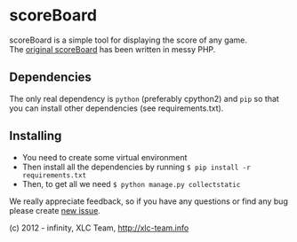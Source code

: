 scoreBoard
==========

scoreBoard is a simple tool for displaying the score of any game. <br>
The [original scoreBoard](https://github.com/xlcteam/scoreBoard-php) has been written in messy PHP.

## Dependencies
The only real dependency is `python` (preferably cpython2) and `pip` so that you
can install other dependencies (see requirements.txt).

## Installing
* You need to create some virtual environment
* Then install all the dependencies by running `$ pip install -r requirements.txt`
* Then, to get all we need `$ python manage.py collectstatic`


We really appreciate feedback, so if you have any questions or find any bug please create [new issue](https://github.com/xlcteam/scoreBoard/issues/new).

(c) 2012 - infinity, XLC Team, http://xlc-team.info
